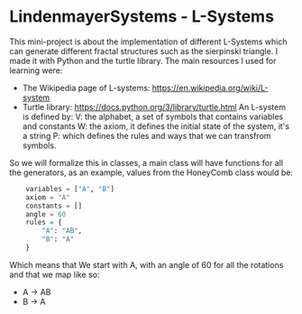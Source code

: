 # LindenmayerSystems - L-Systems
This mini-project is about the implementation of different L-Systems which can generate different fractal structures such as the sierpinski triangle.
I made it with Python and the turtle library. The main resources I used for learning were: 
- The Wikipedia page of L-systems: https://en.wikipedia.org/wiki/L-system
- Turtle library: https://docs.python.org/3/library/turtle.html
An L-system is defined by:
V: the alphabet, a set of symbols that contains variables and constants
W: the axiom, it defines the initial state of the system, it's a string
P: which defines the rules and ways that we can transfrom symbols.

So we will formalize this in classes, a main class will have functions for all the generators,
as an example, values from the HoneyComb class would be:
```Python
    variables = ["A", "B"]
    axiom = "A"
    constants = []
    angle = 60
    rules = {
        "A": "AB",
        "B": "A"
    }
```
Which means that We start with A, with an angle of 60 for all the rotations and that we map like so:
- A -> AB
- B -> A
